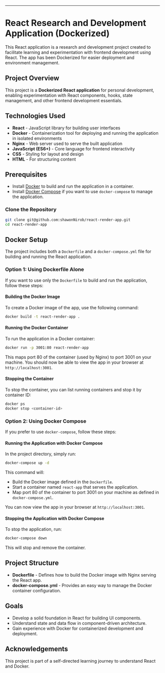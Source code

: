 ---

# React Research and Development Application (Dockerized)

This React application is a research and development project created to facilitate learning and experimentation with frontend development using React. The app has been Dockerized for easier deployment and environment management.

## Project Overview

This project is a **Dockerized React application** for personal development, enabling experimentation with React components, hooks, state management, and other frontend development essentials.

## Technologies Used

- **React** - JavaScript library for building user interfaces
- **Docker** - Containerization tool for deploying and running the application in isolated environments
- **Nginx** - Web server used to serve the built application
- **JavaScript (ES6+)** - Core language for frontend interactivity
- **CSS** - Styling for layout and design
- **HTML** - For structuring content

## Prerequisites

- Install [Docker](https://docs.docker.com/get-docker/) to build and run the application in a container.
- Install [Docker Compose](https://docs.docker.com/compose/install/) if you want to use `docker-compose` to manage the application.

### Clone the Repository

```bash
git clone git@github.com:shawonNirob/react-render-app.git
cd react-render-app
```

## Docker Setup

The project includes both a `Dockerfile` and a `docker-compose.yml` file for building and running the React application.


### Option 1: Using Dockerfile Alone

If you want to use only the `Dockerfile` to build and run the application, follow these steps:

#### Building the Docker Image

To create a Docker image of the app, use the following command:

```bash
docker build -t react-render-app .
```

#### Running the Docker Container

To run the application in a Docker container:

```bash
docker run -p 3001:80 react-render-app
```

This maps port 80 of the container (used by Nginx) to port 3001 on your machine. You should now be able to view the app in your browser at `http://localhost:3001`.

#### Stopping the Container

To stop the container, you can list running containers and stop it by container ID:

```bash
docker ps
docker stop <container-id>
```


### Option 2: Using Docker Compose

If you prefer to use `docker-compose`, follow these steps:

#### Running the Application with Docker Compose

In the project directory, simply run:

```bash
docker-compose up -d
```

This command will:
- Build the Docker image defined in the `Dockerfile`.
- Start a container named `react-app` that serves the application.
- Map port 80 of the container to port 3001 on your machine as defined in `docker-compose.yml`.

You can now view the app in your browser at `http://localhost:3001`.

#### Stopping the Application with Docker Compose

To stop the application, run:

```bash
docker-compose down
```

This will stop and remove the container.

## Project Structure

- **Dockerfile** - Defines how to build the Docker image with Nginx serving the React app.
- **docker-compose.yml** - Provides an easy way to manage the Docker container configuration.

## Goals

- Develop a solid foundation in React for building UI components.
- Understand state and data flow in component-driven architecture.
- Gain experience with Docker for containerized development and deployment.

## Acknowledgements

This project is part of a self-directed learning journey to understand React and Docker.